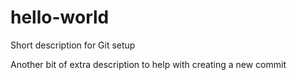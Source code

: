 # hello-world
Short description for Git setup

Another bit of extra description to help with creating a new commit
